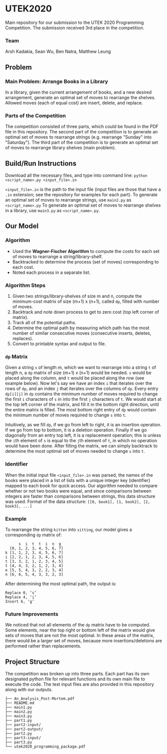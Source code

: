 # UTEK2020
Main repository for our submission to the UTEK 2020 Programming Competition. The submission received 3rd place in the competition.

### Team
Arsh Kadakia, Sean Wu, Ben Natra, Matthew Leung

## Problem
### Main Problem: Arrange Books in a Library
In a library, given the current arrangement of books, and a new desired arrangement, generate an optimal set of moves to rearrange the shelves. Allowed moves (each of equal cost) are insert, delete, and replace.

### Parts of the Competition
The competition consisted of three parts, which could be found in the PDF file in this repository. The second part of the competition is to generate an optimal set of moves to rearrange strings (e.g. rearrange "Sunday" into "Saturday"). The third part of the competition is to generate an optimal set of moves to rearrange library shelves (main problem).


## Build/Run Instructions
Download all the necessary files, and type into command line:
```python <script_name>.py <input_file>.in```


```<input_file>.in``` is the path to the input file (input files are those that have a ```.in``` extension; see the repository for examples for each part). To generate an optimal set of moves to rearrange strings, use ```main2.py``` as ```<script_name>.py``` To generate an optimal set of moves to rearrange shelves in a library, use ```main3.py``` as   ```<script_name>.py```.

## Our Model
### Algorithm
- Used the **Wagner-Fischer Algorithm** to compute the costs for each set of moves to rearrange a string/library-shelf.
- Backtracked to determine the process (set of moves) corresponding to each cost.
- Noted each process in a separate list.

### Algorithm Steps
1. Given two strings/library-shelves of size m and n, compute the minimum-cost matrix of size (m+1) x (n+1), called ```dp```, filled with number of moves.
2. Backtrack and note down process to get to zero cost (top left corner of matrix).
3. Track all of the potential paths.
4. Determine the optimal path by measuring which path has the most number of similar consecutive moves (consecutive inserts, deletes, replaces).
5. Convert to printable syntax and output to file.

### ```dp``` Matrix
Given a string ```s``` of length m, which we want to rearrange into a string ```t``` of length n, a ```dp``` matrix of size (m+1) x (n+1) would be needed. ```s``` would be placed along the column, and ```t``` would be placed along the row (see example below). Now let's say we have an index ```i``` that iterates over the rows of ```dp```, and an index ```j``` that iterates over the columns of ```dp```. Every entry ```dp[i][j]``` in ```dp``` contains the minimum number of moves required to change the first ```i``` characters of ```s``` in into the first ```j``` characters of ```t```. We would start at the top left corner of the matrix, and fill it in the bottom right direction, until the entire matrix is filled. The most bottom right entry of ```dp``` would contain the minimum number of moves required to change ```s``` into ```t```.

Intuitively, as we fill ```dp```, if we go from left to right, it is an insertion operation. If we go from top to bottom, it is a deletion operation. Finally if we go diagonally from an entry top left, it is a replacement operation; this is unless the ```i```th element of ```s``` is equal to the ```j```th element of ```t```, in which no operation would have been done. After filling the matrix, we can simply backtrack to determine the most optimal set of moves needed to change ```s``` into ```t```.

### Identifier
When the initial input file ```<input_file>.in``` was parsed, the names of the books were placed in a list of lists with a unique integer key (identifier) mapped to each book for quick access. Our algorithm needed to compare whether or not two books were equal, and since comparisons between integers are faster than comparisons between strings, this data structure was used. Format of the data structure:
```[[0, book1], [1, book2], [2, book3], ...]```

### Example
To rearrange the string ```kitten``` into ```sitting```, our model gives a corresponding ```dp``` matrix of:
```
      s  i  t  t  i  n  g
  [0, 1, 2, 3, 4, 5, 6, 7]
k [1, 1, 2, 3, 4, 5, 6, 7]
i [2, 2, 1, 2, 3, 4, 5, 6]
t [3, 3, 2, 1, 2, 3, 4, 5]
t [4, 4, 3, 2, 1, 2, 3, 4]
e [5, 5, 4, 3, 2, 2, 3, 4]
n [6, 6, 5, 4, 3, 3, 2, 3]
```

After determining the most optimal path, the output is:
```
Replace 0, ‘s’
Replace 4, ‘i’
Insert 6, ‘g’
```

### Future Improvements

We noticed that not all elements of the ```dp``` matrix have to be computed. Some elements, near the top right or bottom left of the matrix would give sets of moves that are not the most optimal. In these areas of the matrix, there would be a larger set of moves, because more insertions/deletions are performed rather than replacements.

## Project Structure
The competition was broken up into three parts. Each part has its own designated python file for relevant functions and its own main file to execute the code. The test input files are also provided in this repository along with our outputs.

```
├── An_Analysis_Post-Mortem.pdf
├── README.md
├── main1.py
├── main2.py
├── main3.py
├── part1.py
├── part2-input/
├── part2-output/
├── part2.py
├── part3-input/
├── part3.py
└── utek2020_programming_package.pdf
```
